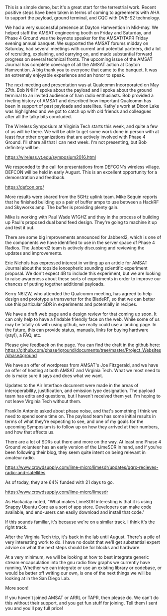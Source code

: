 This is a simple demo, but it's a great start for the terrestrial work. Recent positive steps have been taken in terms of coming to agreements with AHA to support the payload, ground terminal, and CQC with DVB-S2 technology.

We had a very successful presence at Dayton Hamvention in Mid-may. We helped staff the AMSAT engineering booth on Friday and Saturday, and Phase 4 Ground was the keynote speaker for the AMSAT/TAPR Friday evening annual banquet. We supported the AMSAT forums midday on Saturday, had several meetings with current and potential partners, did a lot of recruiting, explaining, and carrying on, and made substantial forward progress on several technical fronts. The upcoming issue of the AMSAT Journal has complete coverage of all the AMSAT action at Dayton Hamvention. A big thank you to everyone that came to the banquet. It was an extremely enjoyable experience and an honor to speak. 

The next meeting and presentation was at Qualcomm Incorporated on May 27th. Bob N4HY spoke about the payload and I spoke about the ground terminal to an invited audience of ham radio enthusiasts. Bob provided a riveting history of AMSAT and described how important Qualcomm has been in support of past payloads and satellites. Kathy's work at Dixon Lake was highlighted and we got to catch up with old friends and colleagues after all the talky bits concluded. 

The Wireless Symposium at Virginia Tech starts this week, and quite a few of us will be there. We will be able to get some work done in person with at least four other organizations that are actively involved with Phase 4 Ground. I'll share all that I can next week. I'm not presenting, but Bob definitely will be. 

https://wireless.vt.edu/symposium2016.html

We responded to the call for presentations from DEFCON's wireless village. DEFCON will be held in early August. This is an excellent opportunity for a demonstration and feedback. 

https://defcon.org/

More results were shared from the 5GHz uplink team. Mike Sequin reports that he finished building up a pair of buffer amps to use between a HackRF and Skyworks amp. The buffer is providing plenty gain.

Mike is working with Paul Wade W1GHZ and they in the process of building up Paul's proposed dual band feed design. They're going to machine it up and test it out. 

There are some big improvements announced for Jabberd2, which is one of the components we have identified to use in the server space of Phase 4 Radios. The Jabberd2 team is actively discussing and reviewing the updates and improvements. 

Eric Nichols has expressed interest in writing up an article for AMSAT Journal about the topside ionospheric sounding scientific experiment proposal. We don't expect 4B to include this experiment, but we are looking to raise awareness about these sorts of experiments in order to improve our chances of putting together additional payloads. 

Kerry N6IZW, who attended the Qualcomm meeting, has agreed to help design and prototype a transverter for the BladeRF, so that we can better use this particular SDR in experiments and potentially in recipes. 

We have a draft web page and a design review for that coming up soon. It can only help to have a findable friendly face on the web. While some of us may be totally ok with using github, we really could use a landing page. In the future, this can provide status, manuals, links for buying hardware (yay!), a FAQ, etc. 

Please give feedback on the page. You can find the draft in the github here:
https://github.com/phase4ground/documents/tree/master/Project_Websites/phase4ground

We have an offer of wordpress from AMSAT's Joe Fitzgerald, and we have an offer of hosting at both AMSAT and Virginia Tech. What we most need to do is make sure it says and does what we want.

Updates to the Air Interface document were made in the areas of interoperability, justification, and emission type designation. The payload team has edits and questions, but I haven't received them yet. I'm hoping to not leave Virginia Tech without them.

Franklin Antonio asked about phase noise, and that's something I think we need to spend some time on. The payload team has some initial results in terms of what they're expecting to see, and one of my goals for the upcoming Symposium is to follow up on how they arrived at their numbers, and how that affects us.


There are a lot of SDRs out there and more on the way. At least one Phase 4 Ground volunteer has an early version of the LimeSDR in hand, and if you've been following their blog, they seem quite intent on being relevant in amateur radio. 

https://www.crowdsupply.com/lime-micro/limesdr/updates/gqrx-recieves-radio-and-satellites

As of today, they are 64% funded with 21 days to go. 

https://www.crowdsupply.com/lime-micro/limesdr

As Hackaday noted, "What makes LimeSDR interesting is that it is using Snappy Ubuntu Core as a sort of app store. Developers can make code available, and end-users can easily download and install that code." 

If this sounds familiar, it's because we're on a similar track. I think it's the right track.

After the Virginia Tech trip, it's back in the lab until August. There's a pile of very interesting work to do. I have no doubt that we'll get substantial expert advice on what the next steps should be for blocks and hardware. 

At a very minimum, we will be looking at how to best integrate generic stream encapsulation into the gnu radio flow graphs we currently have running. Whether we can integrate or use an existing library or codebase, or would be better off writing our own, is one of the next things we will be looking at in the San Diego Lab.

More soon!

If you haven't joined AMSAT or ARRL or TAPR, then please do. We can't do this without their support, and you get fun stuff for joining. Tell them I sent you and you'll pay full price!